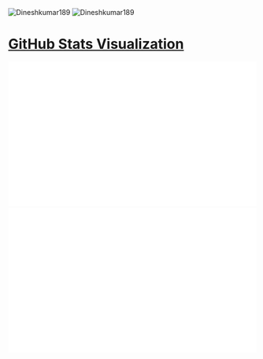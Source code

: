 <img src="https://camo.githubusercontent.com/17841015fa6350dfaf6c4873bc79b93af771b7a9dae69a2a239bf1b8d95dd50f/68747470733a2f2f6b6f6d617265762e636f6d2f67687076632f3f757365726e616d653d7368756d62756c266c6162656c3d566965777326636f6c6f723d626c7565267374796c653d706c6173746963" alt="Dineshkumar189" data-canonical-src="https://komarev.com/ghpvc/?username=Dineshkumar189&amp;label=Views&amp;color=blue&amp;style=plastic" style="max-width: 100%;">

<img src="https://camo.githubusercontent.com/e9720cbcffd9d8ce2d27512661d2d72f708e99402265bcb82f89d812f5fcbe24/68747470733a2f2f6b6f6d617265762e636f6d2f67687076632f3f757365726e616d653d6b697368616e72616a7075743233266c6162656c3d50726f66696c65253230766965777326636f6c6f723d306537356236267374796c653d666c6174" alt="Dineshkumar189" data-canonical-src="https://komarev.com/ghpvc/?username=Dineshkumar189&amp;label=Profile%20views&amp;color=0e75b6&amp;style=flat" style="max-width: 100%;">

# [GitHub Stats Visualization](https://github.com/jstrieb/github-stats)

<a href="https://github.com/jstrieb/github-stats">
<img src="https://github.com/Dineshkumar189/Dineshkumar189/blob/master/generated/overview.svg#gh-dark-mode-only"/>
<img src="https://github.com/Dineshkumar189/Dineshkumar189/blob/master/generated/languages.svg#gh-dark-mode-only"/>
</a>

